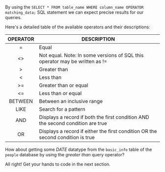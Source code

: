 By using the `SELECT * FROM table_name WHERE column_name OPERATOR matching_data;` SQL statement we can expect precise results for our queries.

Here's a detailed table of the available operators and their descriptions:

| OPERATOR | DESCRIPTION                                                                 |
|:--------:|-----------------------------------------------------------------------------|
| =        | Equal                                                                       |
| <>       | Not equal. Note: In some versions of SQL this operator may be written as != |
| >        | Greater than                                                                |
| <        | Less than                                                                   |
| >=       | Greater than or equal                                                       |
| <=       | Less than or equal                                                          |
| BETWEEN  | Between an inclusive range                                                  |
| LIKE     | Search for a pattern                                                        |
| AND      | Displays a record if both the first condition AND the second condition are true |
| OR       | Displays a record if either the first condition OR the second condition is true |


How about getting some _DATE_ datatype from the `basic_info` table of the `people` database by using the _greater than_ query operator?

All right! Get your hands to code in the next section.